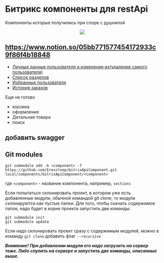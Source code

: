 
# Битрикс компоненты для restApi
Компоненты которые  получились при споре с душнилой
<p align="center"> 
  <img src="https://www.intervolga.ru/upload/medialibrary/712/712cd23ab77b7f514419acefc048805f.jpg">
</p>

## https://www.notion.so/05bb771577454172933c9f86f4b18848

- [Личные данные пользователя и изменения их(удаление самого пользователя)](https://github.com/Eressleep/bitrixApiComponent/tree/personalAccount/personalAccount)
- [Список разделов](https://github.com/Eressleep/bitrixApiComponent/tree/section/section)
- [Избранные пользователя](https://github.com/Eressleep/bitrixApiComponent/tree/favorites/favorites)
- [История заказов](https://github.com/Eressleep/bitrixApiComponent/tree/historyOrders/historyOrders)

Еще не готово
- корзина
- оформление
- Детальная товара
- поиск 

## добавить swagger


## Git modules

```
git submodule add -b <component> -f https://github.com/Eressleep/bitrixApiComponent.git local/components/bitrixApiComponent/<component>
```
где ```<component>``` - название компонента, например, ```sections```

Если попытаться склонировать проект, в котором уже есть добавленные модули, обычной командой git clone,
то модули склонируются как пустые папки. Для того, чтобы скачать содержимое папок, надо будет в корне проекта запустить две команды:

```
git submodule init
git submodule update
```

Если надо склонировать проект сразу с содержимым модулей, можно в команду ```git clone``` добавить флаг ```--recursive```

***Внимание! При добавлении модуля его надо загрузить на сервер тоже. Либо спулить на сервере и запустить две команды, описанные выше.***
